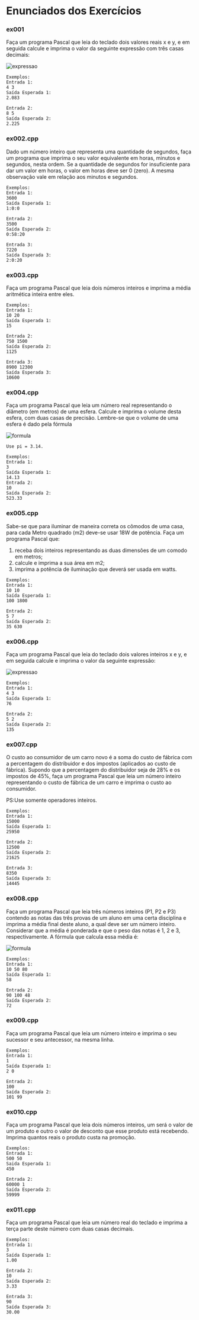 # Enunciados dos Exercícios

### ex001

Faça um programa Pascal que leia do teclado dois valores reais x e y, e em seguida calcule e imprima o valor da seguinte expressão com três casas decimais:


![expressao](https://i.imgur.com/o2xHeW6.png "expressao")

```
Exemplos:
Entrada 1:
4 3
Saída Esperada 1:
2.083

Entrada 2:
8 5
Saída Esperada 2:
2.225
```

### ex002.cpp


Dado um número inteiro que representa uma quantidade de segundos, faça um programa que imprima o seu valor equivalente em horas, minutos e segundos, nesta ordem. Se a quantidade de segundos for insuficiente para dar um valor em horas, o valor em horas deve ser 0 (zero). A mesma observação vale em relação aos minutos e segundos.

```
Exemplos:
Entrada 1:
3600
Saída Esperada 1:
1:0:0

Entrada 2:
3500
Saída Esperada 2:
0:58:20

Entrada 3:
7220
Saída Esperada 3:
2:0:20
```


### ex003.cpp

Faça um programa Pascal que leia dois números inteiros e imprima a média aritmética inteira entre eles.

```
Exemplos:
Entrada 1:
10 20
Saída Esperada 1:
15

Entrada 2:
750 1500
Saída Esperada 2:
1125

Entrada 3:
8900 12300
Saída Esperada 3:
10600
```


### ex004.cpp

Faça um programa Pascal que leia um número real representando o diâmetro (em metros) de uma esfera. Calcule e imprima o volume desta esfera, com duas casas de precisão.
Lembre-se que o volume de uma esfera é dado pela fórmula

![formula](https://i.imgur.com/8bfDpTX.png "formula")

```
Use pi = 3.14.

Exemplos:
Entrada 1:
3
Saída Esperada 1:
14.13
Entrada 2:
10
Saída Esperada 2:
523.33
```

### ex005.cpp

Sabe-se que para iluminar de maneira correta os cômodos de uma casa, para cada Metro quadrado (m2) deve-se usar 18W de potência.
Faça um programa Pascal que:

1. receba dois inteiros representando as duas dimensões de um comodo em metros;
2. calcule e imprima a sua área em m2;
3. imprima a potência de iluminação que deverá ser usada em watts.

```
Exemplos:
Entrada 1:
10 10
Saída Esperada 1:
100 1800

Entrada 2:
5 7
Saída Esperada 2:
35 630
```


### ex006.cpp

Faça um programa Pascal que leia do teclado dois valores inteiros x e y, e em seguida calcule e imprima o valor da seguinte expressão:

![expressao](https://i.imgur.com/vczec4n.png "expressao")

```
Exemplos:
Entrada 1:
4 3
Saída Esperada 1:
76

Entrada 2:
5 2
Saída Esperada 2:
135
```

### ex007.cpp

O custo ao consumidor de um carro novo é a soma do custo de fábrica com a percentagem do distribuidor e dos impostos (aplicados ao custo de fábrica).
Supondo que a percentagem do distribuidor seja de 28% e os impostos de 45%, faça um programa Pascal que leia um número inteiro representando o custo de fábrica de um carro e imprima o custo ao consumidor.

PS:Use somente operadores inteiros.

```
Exemplos:
Entrada 1:
15000
Saída Esperada 1:
25950

Entrada 2:
12500
Saída Esperada 2:
21625

Entrada 3:
8350
Saída Esperada 3:
14445
```


### ex008.cpp

Faça um programa Pascal que leia três números inteiros (P1, P2 e P3) contendo as notas das três provas de um aluno em uma certa disciplina e imprima a média final deste aluno, a qual deve ser um número inteiro. Considerar que a média é ponderada e que o peso das notas é 1, 2 e 3, respectivamente. A fórmula que calcula essa média é:

![formula](https://i.imgur.com/GKlQros.png "formula")

```
Exemplos:
Entrada 1:
10 50 80
Saída Esperada 1:
58

Entrada 2:
90 100 48
Saída Esperada 2:
72
```


### ex009.cpp

Faça um programa Pascal que leia um número inteiro e imprima o seu sucessor e seu antecessor, na mesma linha.

```
Exemplos:
Entrada 1:
1
Saída Esperada 1:
2 0

Entrada 2:
100
Saída Esperada 2:
101 99
```


### ex010.cpp

Faça um programa Pascal que leia dois números inteiros, um será o valor de um produto e outro o valor de desconto que esse produto está recebendo.
Imprima quantos reais o produto custa na promoção.

```
Exemplos:
Entrada 1:
500 50
Saida Esperada 1:
450

Entrada 2:
60000 1
Saída Esperada 2:
59999
```


### ex011.cpp

Faça um programa Pascal que leia um número real do teclado e imprima a terça parte deste número com duas casas decimais.

```
Exemplos:
Entrada 1:
3
Saída Esperada 1:
1.00

Entrada 2:
10
Saída Esperada 2:
3.33

Entrada 3:
90
Saída Esperada 3:
30.00
```

